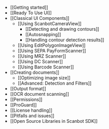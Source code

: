 * [[Getting started]]
* [[Ready To Use UI]]
* [[Classical UI Components]]
    * [[Using ScanbotCameraView]]
        * [[Detecting and drawing contours]]
        * [[Autosnapping]]
        * [[Handling contour detection results]]
    * [[Using EditPolygonImageView]]
    * [[Using SEPA PayFormScanner]]
    * [[Using MRZ Scanner]]
    * [[Using DC Scanner]]
    * [[Using Barcode Scanner]]
* [[Creating documents]]
    * [[Optimizing image size]]
    * [[Advanced: Detection and Filters]]
* [[Output format]]
* [[OCR document scanning]]
* [[Permissions]]
* [[ProGuard]]
* [[License handling]]
* [[Pitfalls and issues]]
* [[Open Source Libraries in Scanbot SDK]]
